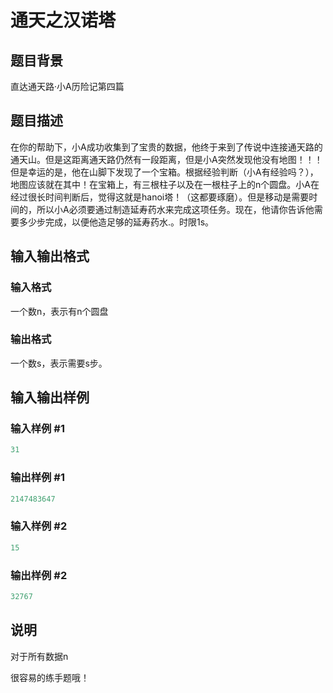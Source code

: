 # 通天之汉诺塔

## 题目背景

直达通天路·小A历险记第四篇

## 题目描述

在你的帮助下，小A成功收集到了宝贵的数据，他终于来到了传说中连接通天路的通天山。但是这距离通天路仍然有一段距离，但是小A突然发现他没有地图！！！但是幸运的是，他在山脚下发现了一个宝箱。根据经验判断（小A有经验吗？），地图应该就在其中！在宝箱上，有三根柱子以及在一根柱子上的n个圆盘。小A在经过很长时间判断后，觉得这就是hanoi塔！（这都要琢磨）。但是移动是需要时间的，所以小A必须要通过制造延寿药水来完成这项任务。现在，他请你告诉他需要多少步完成，以便他造足够的延寿药水.。时限1s。

## 输入输出格式

### 输入格式

一个数n，表示有n个圆盘

### 输出格式

一个数s，表示需要s步。

## 输入输出样例

### 输入样例 #1

```cpp
31
```


### 输出样例 #1

```cpp
2147483647
```


### 输入样例 #2

```cpp
15
```


### 输出样例 #2

```cpp
32767
```


## 说明

对于所有数据n

很容易的练手题哦！

